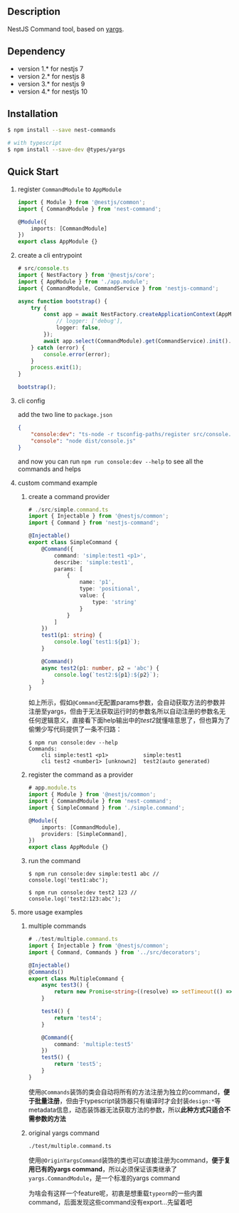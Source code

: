 ## Description

NestJS Command tool, based on [yargs](https://github.com/yargs/yargs).

## Dependency
* version 1.* for nestjs 7
* version 2.* for nestjs 8
* version 3.* for nestjs 9
* version 4.* for nestjs 10

## Installation

```bash
$ npm install --save nest-commands

# with typescript
$ npm install --save-dev @types/yargs
```

## Quick Start
1. register `CommandModule` to `AppModule`

    ```typescript
    import { Module } from '@nestjs/common';
    import { CommandModule } from 'nest-command';

    @Module({
        imports: [CommandModule]
    })
    export class AppModule {}
    ```
2. create a cli entrypoint

    ```typescript
    # src/console.ts
    import { NestFactory } from '@nestjs/core';
    import { AppModule } from './app.module';
    import { CommandModule, CommandService } from 'nestjs-command';
    
    async function bootstrap() {
        try {
            const app = await NestFactory.createApplicationContext(AppModule, {
                // logger: ['debug'],
                logger: false,
            });
            await app.select(CommandModule).get(CommandService).init().exec();
        } catch (error) {
            console.error(error);
        }
        process.exit(1);
    }
    
    bootstrap();
    
    ```
3. cli config
    
    add the two line to `package.json`

    ```json
    {
        "console:dev": "ts-node -r tsconfig-paths/register src/console.ts",
        "console": "node dist/console.js"
   }
    ```
    
    and now you can run `npm run console:dev --help` to see all the commands and helps

4. custom command example

     1. create a command provider

        ```typescript
        # ./src/simple.command.ts
        import { Injectable } from '@nestjs/common';
        import { Command } from 'nestjs-command';
        
        @Injectable()
        export class SimpleCommand {
            @Command({
                command: 'simple:test1 <p1>',
                describe: 'simple:test1',
                params: [
                    {
                        name: 'p1',
                        type: 'positional',
                        value: {
                            type: 'string'
                        }
                    }
                ]
            })
            test1(p1: string) {
                console.log(`test1:${p1}`);
            }
        
            @Command()
            async test2(p1: number, p2 = 'abc') {
                console.log(`test2:${p1}:${p2}`);
            }
        }

        ```

        如上所示，假如`@Command`无配置params参数，会自动获取方法的参数并注册至yargs，但由于无法获取运行时的参数名所以自动注册的参数名无任何逻辑意义，直接看下面help输出中的*test2*就懂啥意思了，但也算为了偷懒少写代码提供了一条不归路：
        ```shell
        $ npm run console:dev --help
        Commands:
            cli simple:test1 <p1>           simple:test1
            cli test2 <number1> [unknown2]  test2(auto generated)
        ```
    
    2. register the command as a provider

        ```typescript
        # app.module.ts
        import { Module } from '@nestjs/common';
        import { CommandModule } from 'nest-command';
        import { SimpleCommand } from './simple.command';
    
        @Module({
            imports: [CommandModule],
            providers: [SimpleCommand],
        })
        export class AppModule {}
        ```

    3. run the command

        ```shell
        $ npm run console:dev simple:test1 abc // console.log('test1:abc');
    
        $ npm run console:dev test2 123 // console.log('test2:123:abc');
        ```

5. more usage examples

    1. multiple commands
        
        ```typescript
        # ./test/multiple.command.ts
        import { Injectable } from '@nestjs/common';
        import { Command, Commands } from '../src/decorators';

        @Injectable()
        @Commands()
        export class MultipleCommand {
            async test3() {
                return new Promise<string>((resolve) => setTimeout(() => resolve('test3'), 0));
            }
        
            test4() {
                return 'test4';
            }
        
            @Command({
                command: 'multiple:test5'
            })
            test5() {
                return 'test5';
            }
        }

        ```

        使用`@Commands`装饰的类会自动将所有的方法注册为独立的command，**便于批量注册**，但由于typescript装饰器只有编译时才会封装`design:*`等metadata信息，动态装饰器无法获取方法的参数，所以**此种方式只适合不需参数的方法**

    
    2. original yargs command

        `./test/multiple.command.ts`

        使用`@OriginYargsCommand`装饰的类也可以直接注册为command，**便于复用已有的yargs command**，所以必须保证该类继承了`yargs.CommandModule`，是一个标准的yargs command

        为啥会有这样一个feature呢，初衷是想重载`typeorm`的一些内置command，后面发现这些command没有export...先留着吧

